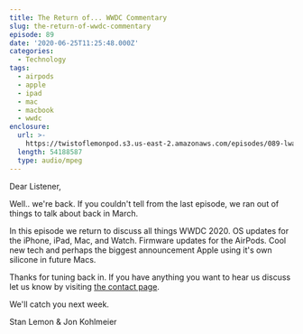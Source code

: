 ```yaml
---
title: The Return of... WWDC Commentary
slug: the-return-of-wwdc-commentary
episode: 89
date: '2020-06-25T11:25:48.000Z'
categories:
  - Technology
tags:
  - airpods
  - apple
  - ipad
  - mac
  - macbook
  - wwdc
enclosure:
  url: >-
    https://twistoflemonpod.s3.us-east-2.amazonaws.com/episodes/089-lwatol-20200625.mp3
  length: 54188587
  type: audio/mpeg
---
```


Dear Listener,

Well.. we're back. If you couldn't tell from the last episode, we ran out of things to talk about back in March.

In this episode we return to discuss all things WWDC 2020. OS updates for the iPhone, iPad, Mac, and Watch. Firmware updates for the AirPods. Cool new tech and perhaps the biggest announcement Apple using it's own silicone in future Macs.

Thanks for tuning back in. If you have anything you want to hear us discuss let us know by visiting [the contact page](https://twistoflemonpod.com/contact/).

We'll catch you next week.

Stan Lemon & Jon Kohlmeier
